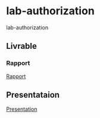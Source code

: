 # lab-authorization
lab-authorization

## Livrable 

### Rapport

[Rapport](https://labs-web.github.io/lab-authorization-standard/rapport.html)

## Presentataion

[Presentation](https://labs-web.github.io/lab-authorization-standard/presentation.html)